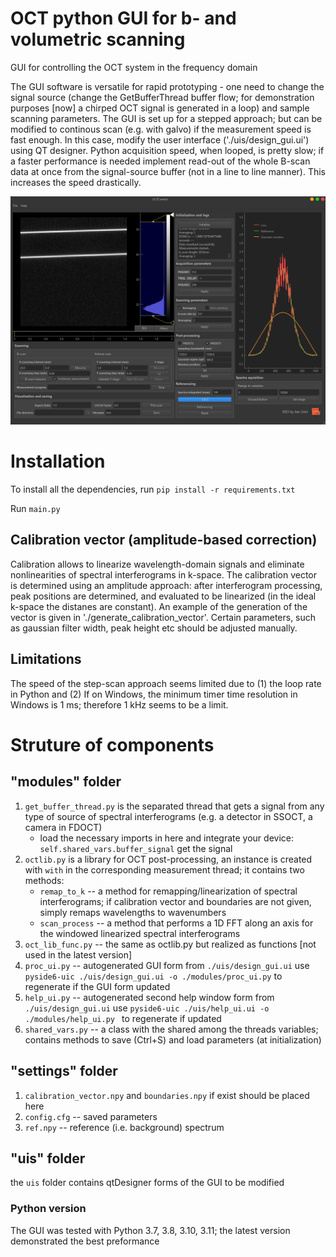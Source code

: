 # OCT python GUI for b- and volumetric scanning

GUI for controlling the OCT system in the frequency domain

The GUI software is versatile for rapid prototyping - one need to change the signal source (change the GetBufferThread buffer flow; for demonstration purposes [now] a chirped OCT signal is generated in a loop) and sample scanning parameters.
The GUI is set up for a stepped approach; but can be modified to continous scan (e.g. with galvo) if the measurement speed is fast enough. In this case, modify the user interface ('./uis/design_gui.ui') using QT designer. Python acquisition speed, when looped, is pretty slow; if a faster performance is needed implement read-out of the whole B-scan data at once from the signal-source buffer (not in a line to line manner). This increases the speed drastically. 

![OCTControl GUI](octcontrol_screenshot.png)

# Installation

To install all the dependencies, run `pip install -r requirements.txt`

Run `main.py`

## Calibration vector (amplitude-based correction)
Calibration allows to linearize wavelength-domain signals and eliminate nonlinearities of spectral interferograms in k-space. The calibration vector is determined using an amplitude approach: after interferogram processing, peak positions are determined, and evaluated to be linearized (in the ideal k-space the distanes are constant). An example of the generation of the vector is given in './generate_calibration_vector'. Certain parameters, such as gaussian filter width, peak height etc should be adjusted manually.

## Limitations
The speed of the step-scan approach seems limited due to (1) the loop rate in Python and (2) If on Windows, the minimum timer time resolution in Windows is 1 ms; therefore 1 kHz seems to be a limit.

# Struture of components

## "modules" folder 
1. `get_buffer_thread.py` is the separated thread that gets a signal from any type of source of spectral interferograms (e.g. a detector in SSOCT, a camera in FDOCT)
    - load the necessary imports in here and integrate your device: `self.shared_vars.buffer_signal` get the signal
2. `octlib.py` is a library for OCT post-processing, an instance is created with `with` in the corresponding measurement thread; it contains two methods:
    - `remap_to_k` -- a method for remapping/linearization of spectral interferograms; if calibration vector and boundaries are not given, simply remaps wavelengths to wavenumbers
    - `scan_process` -- a method that performs a 1D FFT along an axis for the windowed linearized spectral interferograms
3. `oct_lib_func.py` -- the same as octlib.py but realized as functions [not used in the latest version]
4. `proc_ui.py` -- autogenerated GUI form from `./uis/design_gui.ui` use `pyside6-uic ./uis/design_gui.ui -o ./modules/proc_ui.py` to regenerate if the GUI form updated
5. `help_ui.py` -- autogenerated second help window form from `./uis/design_gui.ui` use `pyside6-uic ./uis/help_ui.ui -o ./modules/help_ui.py ` to regenerate if updated
6. `shared_vars.py` -- a class with the shared among the threads variables; contains methods to save (Ctrl+S) and load parameters (at initialization)

## "settings" folder 
1. `calibration_vector.npy` and `boundaries.npy` if exist should be placed here
2. `config.cfg` -- saved parameters 
3. `ref.npy` -- reference (i.e. background) spectrum

## "uis" folder 
the `uis` folder contains qtDesigner forms of the GUI to be modified

### Python version

The GUI was tested with Python 3.7, 3.8, 3.10, 3.11; the latest version demonstrated the best preformance